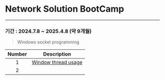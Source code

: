 # Network Solution BootCamp
---
### 기간 : 2024.7.8 ~ 2025.4.8 (약 9개월) 

> Windows socket programming

| Number | Description |
|:--:|:--:|
|1| [Window thread usage](WorkerThreadSync.cpp) |
|2| |


